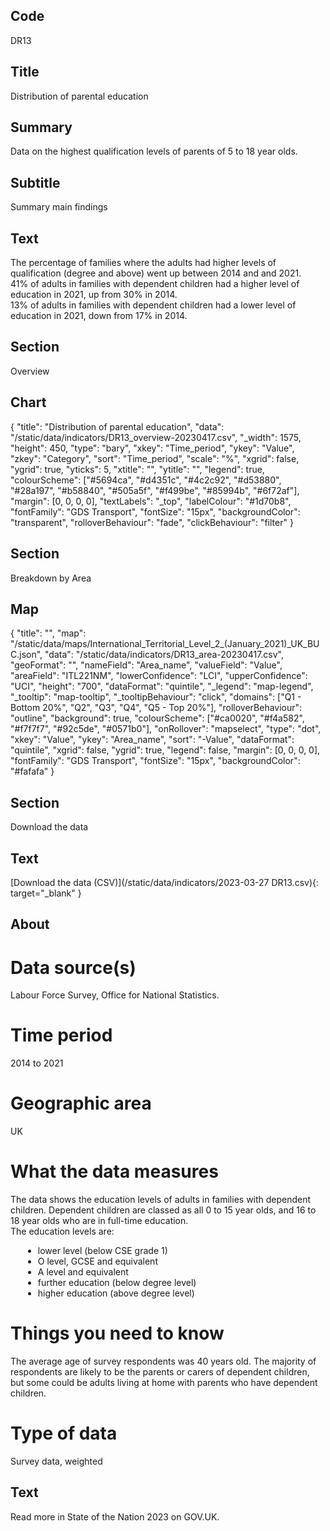 ## Code
DR13

## Title
Distribution of parental education

## Summary
Data on the highest qualification levels of parents of 5 to 18 year olds.

## Subtitle
Summary main findings

## Text
The percentage of families where the adults had higher levels of qualification (degree and above) went up between 2014 and and 2021.<br>
41% of adults in families with dependent children had a higher level of education in 2021, up from 30% in 2014.<br>
13% of adults in families with dependent children had a lower level of education in 2021, down from 17% in 2014.

## Section
Overview

## Chart
{ "title": "Distribution of parental education", "data": "/static/data/indicators/DR13_overview-20230417.csv", "_width": 1575, "height": 450, "type": "bary", "xkey": "Time_period", "ykey": "Value", "zkey": "Category", "sort": "Time_period", "scale": "%", "xgrid": false, "ygrid": true, "yticks": 5, "xtitle": "", "ytitle": "", "legend": true, "colourScheme": ["#5694ca", "#d4351c", "#4c2c92", "#d53880", "#28a197", "#b58840", "#505a5f", "#f499be", "#85994b", "#6f72af"], "margin": [0, 0, 0, 0], "textLabels": "_top", "labelColour": "#1d70b8", "fontFamily": "GDS Transport", "fontSize": "15px", "backgroundColor": "transparent", "rolloverBehaviour": "fade", "clickBehaviour": "filter" }

## Section
Breakdown by Area

## Map
{ "title": "", "map": "/static/data/maps/International_Territorial_Level_2_(January_2021)_UK_BUC.json", "data": "/static/data/indicators/DR13_area-20230417.csv", "geoFormat": "", "nameField": "Area_name", "valueField": "Value", "areaField": "ITL221NM", "lowerConfidence": "LCI", "upperConfidence": "UCI", "height": "700", "dataFormat": "quintile", "_legend": "map-legend", "_tooltip": "map-tooltip", "_tooltipBehaviour": "click", "domains": ["Q1 - Bottom 20%", "Q2", "Q3", "Q4", "Q5 - Top 20%"], "rolloverBehaviour": "outline", "background": true, "colourScheme": ["#ca0020", "#f4a582", "#f7f7f7", "#92c5de", "#0571b0"], "onRollover": "mapselect", "type": "dot", "xkey": "Value", "ykey": "Area_name", "sort": "-Value", "dataFormat": "quintile", "xgrid": false, "ygrid": true, "legend": false, "margin": [0, 0, 0, 0], "fontFamily": "GDS Transport", "fontSize": "15px", "backgroundColor": "#fafafa" }

## Section
Download the data

## Text
[Download the data (CSV)](/static/data/indicators/2023-03-27 DR13.csv){: target="_blank" }

## About
# Data source(s)
Labour Force Survey, Office for National Statistics.

# Time period
2014 to 2021

# Geographic area
UK

# What the data measures
The data shows the education levels of adults in families with dependent children. Dependent children are classed as all 0 to 15 year olds, and 16 to 18 year olds who are in full-time education.<br>
The education levels are:

<ul class="govuk-list" style="list-style-type: disc; margin-left: 20px;">
  <li>lower level (below CSE grade 1)</li>
  <li>O level, GCSE and equivalent</li>
  <li>A level and equivalent</li>
  <li>further education (below degree level)</li>
  <li>higher education (above degree level)</li>
</ul>

# Things you need to know
The average age of survey respondents was 40 years old. The majority of respondents are likely to be the parents or carers of dependent children, but some could be adults living at home with parents who have dependent children.

# Type of data
Survey data, weighted

## Text
Read more in State of the Nation 2023 on GOV.UK.
